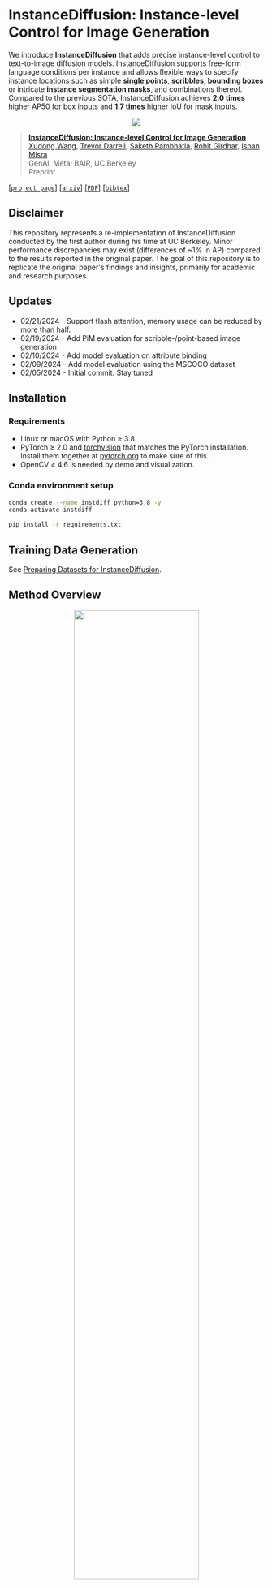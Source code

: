 # InstanceDiffusion: Instance-level Control for Image Generation

We introduce **InstanceDiffusion** that adds precise instance-level control to text-to-image diffusion models. InstanceDiffusion supports free-form language conditions per instance and allows flexible ways to specify instance locations such as simple **single points**, **scribbles**, **bounding boxes** or intricate **instance segmentation masks**, and combinations thereof. 
Compared to the previous SOTA, InstanceDiffusion achieves **2.0 times** higher AP50 for box inputs and **1.7 times** higher IoU for mask inputs.

<p align="center"> <img src='docs/teaser.jpg' align="center" > </p>

> [**InstanceDiffusion: Instance-level Control for Image Generation**](http://people.eecs.berkeley.edu/~xdwang/projects/InstDiff/)            
> [Xudong Wang](https://people.eecs.berkeley.edu/~xdwang/), [Trevor Darrell](https://people.eecs.berkeley.edu/~trevor/), [Saketh Rambhatla](https://rssaketh.github.io/), 
[Rohit Girdhar](https://rohitgirdhar.github.io/), [Ishan Misra](https://imisra.github.io/)     
> GenAI, Meta; BAIR, UC Berkeley            
> Preprint             

[[`project page`](http://people.eecs.berkeley.edu/~xdwang/projects/InstDiff/)] [[`arxiv`](https://arxiv.org/abs/2402.03290)] [[`PDF`](https://arxiv.org/pdf/2402.03290.pdf)] [[`bibtex`](#citation)]             


## Disclaimer
This repository represents a re-implementation of InstanceDiffusion conducted by the first author during his time at UC Berkeley. Minor performance discrepancies may exist (differences of ~1% in AP) compared to the results reported in the original paper. The goal of this repository is to replicate the original paper's findings and insights, primarily for academic and research purposes.


## Updates
* 02/21/2024 - Support flash attention, memory usage can be reduced by more than half.
* 02/19/2024 - Add PiM evaluation for scribble-/point-based image generation
* 02/10/2024 - Add model evaluation on attribute binding
* 02/09/2024 - Add model evaluation using the MSCOCO dataset
* 02/05/2024 - Initial commit. Stay tuned


## Installation
### Requirements
- Linux or macOS with Python ≥ 3.8
- PyTorch ≥ 2.0 and [torchvision](https://github.com/pytorch/vision/) that matches the PyTorch installation.
  Install them together at [pytorch.org](https://pytorch.org) to make sure of this. 
- OpenCV ≥ 4.6 is needed by demo and visualization.

### Conda environment setup
```bash
conda create --name instdiff python=3.8 -y
conda activate instdiff

pip install -r requirements.txt
```


## Training Data Generation
See [Preparing Datasets for InstanceDiffusion](dataset-generation/README.md).


## Method Overview
<p align="center">
  <img src="docs/InstDiff-gif.gif" width=70%>
</p>

<p align="center">
  <img src="docs/results.png" width=100%>
</p>

InstanceDiffusion enhances text-to-image models by providing additional instance-level control. In additon to a global text prompt, InstanceDiffusion allows for paired instance-level prompts and their locations (e.g. points, boxes, scribbles or instance masks) to be specified when generating images. 
We add our proposed learnable UniFusion blocks to handle the additional per-instance conditioning. UniFusion fuses the instance conditioning with the backbone and modulate its features to enable instance conditioned image generation. Additionally, we propose ScaleU blocks that improve the UNet’s ability to respect instance-conditioning by rescaling the skip-connection and backbone feature maps produced in the UNet. At inference, we propose Multi-instance Sampler which reduces information leakage across multiple instances.

Please check our [paper](https://arxiv.org/abs/xxxx.xxxxx) and [project page](http://people.eecs.berkeley.edu/~xdwang/projects/InstDiff/) for more details.


## InstanceDiffusion Inference Demons
If you want to run InstanceDiffusion demos locally, we provide `inference.py`. Please download the pretrained [InstanceDiffusion](https://drive.google.com/drive/folders/1Jm3bsBmq5sHBnaN5DemRUqNR0d4cVzqG?usp=sharing) and [SD1.5](https://huggingface.co/runwayml/stable-diffusion-v1-5/resolve/main/v1-5-pruned-emaonly.ckpt), place them under `pretrained` folder and then run it with:
```
python inference.py \
  --num_images 8 \
  --output OUTPUT/ \
  --input_json demos/demo_cat_dog_robin.json \
  --ckpt pretrained/instancediffusion_sd15.pth \
  --test_config configs/test_box.yaml \
  --guidance_scale 5 \
  --alpha 0.8 \
  --seed 0 \
  --mis 0.36 \
  --cascade_strength 0.3 \
```
The JSON file `input_json` specifies text prompts and location conditions for generating images, with several demo JSON files available under the `demos` directory. 
The `num_images` parameter indicates how many images to generate. 
The `mis` setting adjusts the proportion of timesteps utilizing multi-instance sampler, recommended to be below 0.4. A higher `mis` value can decrease information leakage between instances and improve image quality, but may also slow the generation process.
The SDXL refiner is activated if the `cascade_strength` is larger than 0. Note: The SDXL-Refiner was not employed for quantitative evaluations in the paper, but we recently found that it can improve the image generation quality.
Adjusting `alpha` modifies the fraction of timesteps using instance-level conditions, where a higher `alpha` ensures better adherence to location conditions at the potential cost of image quality, there is a trade-off.

Our implementation supports Flash/Math/MemEfficient attention, utilizing PyTorch's `torch.backends.cuda.sdp_kernel`. To disable it, simply set `efficient_attention: False` in the configuration `.yaml` file.

The bounding box should follow the format [xmin, ymin, width, height]. The mask is expected in RLE (Run-Length Encoding) format. Scribbles should be specified as [[x1, y1],..., [x20, y20]], and a point is denoted by [x, y].



### Let's Get Everybody Turning Heads!
InstanceDiffusion supports image compositions with granularity spanning from entire instances to parts and subparts. The positioning of parts/subparts can implicitly alter the overall pose of the object.

https://github.com/frank-xwang/InstanceDiffusion/assets/58996472/1c4205a5-c3c4-4605-9fbd-c7023d4a4768

```
python inference.py \
  --num_images 8 \
  --output OUTPUT/ \
  --input_json demos/eagle_left.json \
  --ckpt pretrained/instancediffusion_sd15.pth \
  --test_config configs/test_box.yaml \
  --guidance_scale 5 \
  --alpha 0.8 \
  --seed 0 \
  --mis 0.2 \
  --cascade_strength 0.3 \
```


### Image Generation Using Single Points
InstanceDiffusion supports generating images using points (with one point each instance) and corresponding instance captions.
<p align="center">
  <img src="docs/InstDiff-points.png" width=95%>
</p>

```
python inference.py \
  --num_images 8 \
  --output OUTPUT/ \
  --input_json demos/demo_corgi_kitchen.json \
  --ckpt pretrained/instancediffusion_sd15.pth \
  --test_config configs/test_point.yaml \
  --guidance_scale 5 \
  --alpha 0.8 \
  --seed 0 \
  --mis 0.2 \
  --cascade_strength 0.3 \
```


### Iterative Image Generation
https://github.com/frank-xwang/InstanceDiffusion/assets/58996472/b161455a-6b21-4607-a59d-3a6dd19edab1

InstanceDiffusion can also support iterative image generation, with minimal changes to pre-generated instances and the overall scene. Using the identical initial noise and image caption, InstanceDiffusion can selectively introduce new instances, substitute one instance for another, reposition an instance, or adjust the size of an instance via modifying the bounding boxes. 

```
python inference.py \
  --num_images 8 \
  --output OUTPUT/ \
  --input_json demos/demo_iterative_r1.json \
  --ckpt pretrained/instancediffusion_sd15.pth \
  --test_config configs/test_box.yaml \
  --guidance_scale 5 \
  --alpha 0.8 \
  --seed 0 \
  --mis 0.2 \
  --cascade_strength 0.3 \
```

`--input_json` can be set to `demo_iterative_r{k+1}.json` for generating images in subsequent rounds.


## Model Quantitative Evaluation on MSCOCO
### Location Conditions (point, scribble, box and instance mask)
Download the [MSCOCO 2017 datasets](https://cocodataset.org/#download) and store them in the `datasets` folder, ensuring the data is organized as follows:
```
coco/
  annotations/
    instances_val2017.json
  images/
    val2017/
      000000000139.jpg
      000000000285.jpg
      ...
```

Please download the customized [instances_val2017.json](https://drive.google.com/file/d/1sYpb7jRZJyBJYPFHyjxosIDaiQhkrEhU/view?usp=drive_link), which resizes all images to 512x512 and adjusts the corresponding masks/boxes accordingly. Once you have organized the data, proceed with executing the following commands:

```
CUDA_VISIBLE_DEVICES=0 python eval_local.py \
    --job_index 0 \
    --num_jobs 1 \
    --use_captions \
    --save_dir "eval-cocoval17" \
    --ckpt_path pretrained/instancediffusion_sd15.pth \
    --test_config configs/test_mask.yaml \
    --test_dataset cocoval17 \
    --mis 0.36 \
    --alpha 1.0

pip install ultralytics
mv datasets/coco/images/val2017 datasets/coco/images/val2017-official
ln -s generation_samples/eval-cocoval17 datasets/coco/images/val2017
yolo val segment model=yolov8m-seg.pt data=coco.yaml device=0
```
We divide all samples evenly across `--num_jobs` splits, with each job (GPU) responsible for generating a portion of the validation dataset. The `--job_index` parameter specifies the job index for each individual job.


### Attribute Binding
```
test_attribute="colors" # colors, textures
CUDA_VISIBLE_DEVICES=0 python eval_local.py \
    --job_index 0 \
    --num_jobs 1 \
    --use_captions \
    --save_dir "eval-cocoval17-colors" \
    --ckpt_path pretrained/instancediffusion_sd15.pth \
    --test_config configs/test_mask.yaml \
    --test_dataset cocoval17 \
    --mis 0.36 \
    --alpha 1.0
    --add_random_${test_attribute}

# Eval instance-level CLIP score and attribute binding performance
python eval/eval_attribute_binding.py --folder eval-cocoval17-colors --test_random_colors
```
To assess InstanceDiffusion's performance in texture attribute binding, set `test_attribute` to `textures` and replace `--test_random_colors` with `--test_random_textures`.

### PiM Evaluation for Scribble-/Point-based Image Generation
```
python eval_local.py \
    --job_index 0 \
    --num_jobs 1 \
    --use_captions \
    --save_dir "eval-cocoval17-point" \
    --ckpt_path pretrained/instancediffusion_sd15.pth \
    --test_config configs/test_point.yaml \
    --test_dataset cocoval17 \
    --mis 0.36 \
    --alpha 1.0

pip install ultralytics
mv datasets/coco/images/val2017 datasets/coco/images/val2017-official
ln -s generation_samples/eval-cocoval17 datasets/coco/images/val2017
yolo val segment model=yolov8m-seg.pt data=coco.yaml device=0

# Please indicate the file path for predictions.json generated in the previous step
python eval/eval_pim.py --pred_json /path/to/predictions.json

```
To evaluate PiM for scribble-based image generation, change `--test_config` to `configs/test_scribble.yaml` when executing `python eval_local.py`. Additionally, include `--test_scribble` when running `python eval/eval_pim.py`.
We divide all samples evenly across `--num_jobs` splits, with each job (GPU) responsible for generating a portion of the validation dataset. The `--job_index` parameter specifies the job index for each individual job.


## InstanceDiffusion Model Training 
To train InstanceDiffusion with submitit, start by setting up the conda environment according to the instructions in [INSTALL](##Installation). Then, prepare the training data by following the guidelines at [this link](dataset-generation/README.md). Next, download [SD1.5](https://huggingface.co/runwayml/stable-diffusion-v1-5/resolve/main/v1-5-pruned-emaonly.ckpt) to the `pretrained` folder. Finally, run the commands below:
```
run_name="instancediffusion"
python run_with_submitit.py \
    --workers 8 \
    --ngpus 8 \
    --nodes 8 \
    --batch_size 8 \
    --base_learning_rate 0.00005 \
    --timeout 20000 \
    --warmup_steps 5000 \
    --partition learn \
    --name=${run_name} \
    --wandb_name ${run_name} \
    --yaml_file="configs/train_sd15.yaml" \
    --official_ckpt_name='pretrained/v1-5-pruned-emaonly.ckpt' \
    --train_file="train.txt" \
    --random_blip 0.5 \
    --count_dup true \
    --add_inst_cap_2_global false \
    --enable_ema true \
    --re_init_opt true \
```
For more options, see `python run_with_submitit.py -h`.


## License and Acknowledgment
The majority of InstanceDiffusion is licensed under the [Apache License](LICENSE), however portions of the project are available under separate license terms: CLIP, BLIP, Stable Diffusion and GLIGEN are licensed under their own licenses; If you later add other third party code, please keep this license info updated, and please let us know if that component is licensed under something other than Apache, CC-BY-NC, MIT, or CC0.


## Ethical Considerations
InstanceDiffusion's wide range of image generation capabilities may introduce similar challenges to many other text-to-image generation methods. 


## How to get support from us?
If you have any general questions, feel free to email us at [XuDong Wang](mailto:xdwang@eecs.berkeley.edu). If you have code or implementation-related questions, please feel free to send emails to us or open an issue in this codebase (We recommend that you open an issue in this codebase, because your questions may help others). 


## Citation
If you find our work inspiring or use our codebase in your research, please consider giving a star ⭐ and a citation.

```
@misc{wang2024instancediffusion,
      title={InstanceDiffusion: Instance-level Control for Image Generation}, 
      author={Xudong Wang and Trevor Darrell and Sai Saketh Rambhatla and Rohit Girdhar and Ishan Misra},
      year={2024},
      eprint={2402.03290},
      archivePrefix={arXiv},
      primaryClass={cs.CV}
}
```
